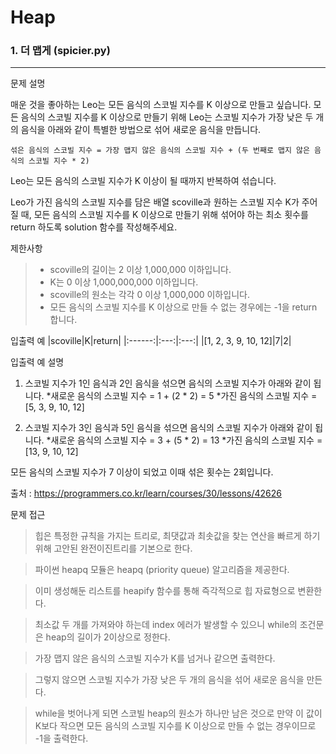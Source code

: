 # Heap
### 1. 더 맵게 (spicier.py)
---
문제 설명

매운 것을 좋아하는 Leo는 모든 음식의 스코빌 지수를 K 이상으로 만들고 싶습니다. 모든 음식의 스코빌 지수를 K 이상으로 만들기 위해 Leo는 스코빌 지수가 가장 낮은 두 개의 음식을 아래와 같이 특별한 방법으로 섞어 새로운 음식을 만듭니다.

    섞은 음식의 스코빌 지수 = 가장 맵지 않은 음식의 스코빌 지수 + (두 번째로 맵지 않은 음식의 스코빌 지수 * 2)

Leo는 모든 음식의 스코빌 지수가 K 이상이 될 때까지 반복하여 섞습니다.

Leo가 가진 음식의 스코빌 지수를 담은 배열 scoville과 원하는 스코빌 지수 K가 주어질 때, 모든 음식의 스코빌 지수를 K 이상으로 만들기 위해 섞어야 하는 최소 횟수를 return 하도록 solution 함수를 작성해주세요.

제한사항
> * scoville의 길이는 2 이상 1,000,000 이하입니다.
> * K는 0 이상 1,000,000,000 이하입니다.
> * scoville의 원소는 각각 0 이상 1,000,000 이하입니다.
> * 모든 음식의 스코빌 지수를 K 이상으로 만들 수 없는 경우에는 -1을 return 합니다.

입출력 예
|scoville|K|return|
|:------:|:---:|:---:|
|[1, 2, 3, 9, 10, 12]|7|2|

입출력 예 설명

1. 스코빌 지수가 1인 음식과 2인 음식을 섞으면 음식의 스코빌 지수가 아래와 같이 됩니다.
    *새로운 음식의 스코빌 지수 = 1 + (2 * 2) = 5
    *가진 음식의 스코빌 지수 = [5, 3, 9, 10, 12]

2. 스코빌 지수가 3인 음식과 5인 음식을 섞으면 음식의 스코빌 지수가 아래와 같이 됩니다.
    *새로운 음식의 스코빌 지수 = 3 + (5 * 2) = 13
    *가진 음식의 스코빌 지수 = [13, 9, 10, 12]

모든 음식의 스코빌 지수가 7 이상이 되었고 이때 섞은 횟수는 2회입니다.

출처 : https://programmers.co.kr/learn/courses/30/lessons/42626

문제 접근
>힙은 특정한 규칙을 가지는 트리로, 최댓값과 최솟값을 찾는 연산을 빠르게 하기 위해 고안된 완전이진트리를 기본으로 한다. 

>파이썬 heapq 모듈은 heapq (priority queue) 알고리즘을 제공한다.

>이미 생성해둔 리스트를 heapify 함수를 통해 즉각적으로 힙 자료형으로 변환한다.

>최소값 두 개를 가져와야 하는데 index 에러가 발생할 수 있으니 while의 조건문은 heap의 길이가 2이상으로 정한다.

>가장 맵지 않은 음식의 스코빌 지수가 K를 넘거나 같으면 출력한다.

>그렇지 않으면 스코빌 지수가 가장 낮은 두 개의 음식을 섞어 새로운 음식을 만든다.

>while을 벗어나게 되면 스코빌 heap의 원소가 하나만 남은 것으로 만약 이 값이 K보다 작으면 모든 음식의 스코빌 지수를 K 이상으로 만들 수 없는 경우이므로 -1을 출력한다.
